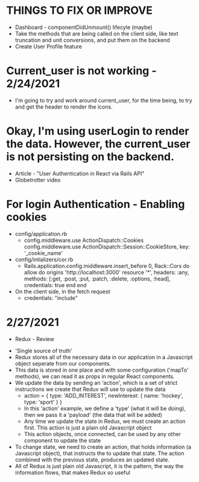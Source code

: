 # THINGS TO FIX OR IMPROVE 
  * Dashboard - componentDidUnmount() lifecyle (maybe)
  * Take the methods that are being called on the client side, like text truncation and unit conversions, and put them on the backend
  * Create User Profile feature

# Current_user is not working - 2/24/2021
  * I'm going to try and work around current_user, for the time being, to try and get the header to render the icons.
# Okay, I'm using userLogin to render the data. However, the current_user is not persisting on the backend. 
  * Article - "User Authentication in React via Rails API"
  * Globetrotter video

# For login Authentication - Enabling cookies
  * config/application.rb 
    - config.middleware.use ActionDispatch::Cookies
      config.middleware.use ActionDispatch::Session::CookieStore, key: '_cookie_name'
  * config/intializers/cor.rb
    - Rails.application.config.middleware.insert_before 0, Rack::Cors do
        allow do
          origins 'http://localhost:3000'
          resource '*',
          headers: :any,
          methods: [:get, :post, :put, :patch, :delete, :options, :head],
          credentials: true
        end
      end
  * On the client side, in the fetch request 
    - credentials: "include"

# 2/27/2021
 * Redux - Review
  - 'Single source of truth'
  - Redux stores all of the necessary data in our application in a Javascript object seperate from our components. 
  - This data is stored in one place and with some configuration ('mapTo' methods), we can read it as props in regular React components.
  - We update the data by sending an 'action', which is a set of strict instructions we create that Redux will use to update the data 
    * action = {
      type: 'ADD_INTEREST',
      newInterest: {
        name: 'hockey',
        type: 'sport'
      }
    }
    * In this 'action' example, we define a 'type' (what it will be doing), then we pass it a 'payload' (the data that will be added)
    * Any time we update the state in Redux, we must create an action first. This action is just a plain old Javascript object
    * This action objects, once connected, can be used by any other component to update the state
  - To change state, we need to create an action, that holds information (a Javascript object), that instructs the to update that state. The action combined with the previous state, produces an updated state.
  - All of Redux is just plain old Javascript, it is the pattern, the way the information flows, that makes Redux so useful








  